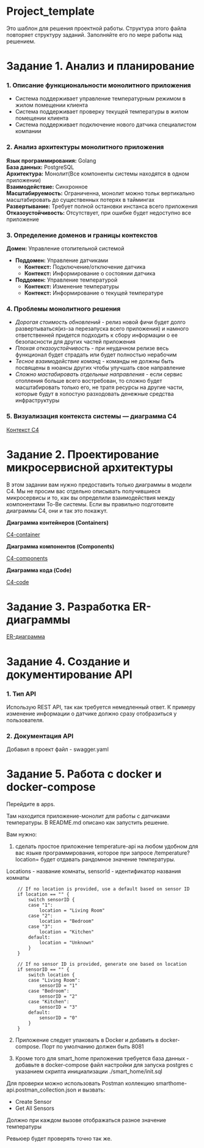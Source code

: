 # Project_template

Это шаблон для решения проектной работы. Структура этого файла повторяет структуру заданий. Заполняйте его по мере работы над решением.

# Задание 1. Анализ и планирование

### 1. Описание функциональности монолитного приложения

- Система поддерживает управление температурным режимом в жилом помещении клиента
- Система поддерживает проверку текущей температуры в жилом помещении клиента
- Система поддерживает подключение нового датчика специалистом компании

### 2. Анализ архитектуры монолитного приложения

**Язык программирования:** Golang <br>
**База данных:** PostgreSQL <br>
**Архитектура:** Монолит(Все компоненты системы находятся в одном приложении) <br>
**Взаимодействие:** Синхронное <br>
**Масштабируемость:** Ограниченна, монолит можно тольк вертикально масштабировать до существенных потерях в таймингах
**Развертывание:** Требует полной остановки инстанса всего приложения
**Отказоустойчивость:** Отсутствует, при ошибке будет недоступно все приложение

### 3. Определение доменов и границы контекстов

**Домен:** Управление отопительной системой <br>
- **Поддомен:** Управление датчиками <br>
    - **Контекст:** Подключение/отключение датчика <br>
    - **Контекст:** Информирование о состоянии датчика <br>
- **Поддомен:** Управление температурой <br>
    - **Контекст:** Изменение температуры <br>
    - **Контекст:** Информирование о текущей температуре <br>

### **4. Проблемы монолитного решения**

- *Дорогая стоимость обновлений* - релиз новой фичи будет долго развертываться(из-за перезапуска всего приложения) и намного ответственней придется подходить к сбору информации о ее безопасности для других частей приложения
- *Плохая отказоустойчивость* - при неудачном релизе весь функционал будет страдать или будет полностью нерабочим
- *Тесное взаимодействие команд* - команды не должны быть посвящены в нюансы других чтобы улучшать свое направление
- *Сложно мастабировать отдельные направления* - если сервис отопления больше всего востребован, то сложно будет масштабировать только его, не тратя ресурсы на другие части, которые будут в холостую разходовать денежные средства инфраструктуры

### 5. Визуализация контекста системы — диаграмма С4

[Контекст C4](https://www.plantuml.com/plantuml/uml/TP0_JyD03CNtV0gJAKWqMJenLOegTG2f0Z57piLDJhe_qTcXyEtnfON2mEXtl-VtV3iMJB9u1-sssplo58IBEnkCMmQ2IMJcnwP9UAv7AzFIBqp9n23ArIRwPdOOid_3CZZRD-rsSypIs_DJuv65aafTgmwqWL8zAriKHqeSGvMNFK3v-gcS1xEmH4-fL4bV610cGh5X15w9yhwue1LxRNs8IcLx7c2TuFAUDvof1niq_uI6u1GJv3J0C82F8JehWFFyixBRVqXrZLFtuM-mAlde51s3JFJTIzt52xdh7RTI_-EP_itT4XCPik_4CA3WMdDSHnEzrudLlACmwFTz0G00)


# Задание 2. Проектирование микросервисной архитектуры

В этом задании вам нужно предоставить только диаграммы в модели C4. Мы не просим вас отдельно описывать получившиеся микросервисы и то, как вы определили взаимодействия между компонентами To-Be системы. Если вы правильно подготовите диаграммы C4, они и так это покажут.

**Диаграмма контейнеров (Containers)**

[C4-container](https://www.plantuml.com/plantuml/uml/jLRVRzj637xtNy4Q0ve2S_omxML0W6PEkdP86YzEsyU0bcXBhQHJZrIoRDt_FXxrezO4sqNYvkKkl8_yFlB8irwoe9SgpqRFqYBAgfWW4Idvr-dKu_tnEfMaMbPCFdA5K277aSkdPOP5y9cmn5cwdCv-dio3wTtbnJH75l9gkfsf1wO5-UCon1yzYscb_yBP-VitiwktYsyWagh4sF_qbJ3LqybA4HCkVIh4BLzCT-6CEvPNLszlJZ-SBwukpmzAP3Qy9tOvJNuPjMNh4KwZp5MnfTsTTsbFF-8TRZih7SlQ4t_EjY4ynIbtXqFgt2tJZ9gIZ-RasHL78TqVORnuOA4Seef5rVknclI40O5pz09iv-CNwbX3RtzpLH6ZVpWoG6qCWGp-sgatB1ed-6Sq0dWEAszrZO6haZnWMQgvwuMZMjzfMMgOIzi76Q-oIiGK_H0JHnvEbAJrXtkzCy2r5cQDGe25aqIFcBnUEd7mgc_fP5o7rnHCIvv6thMmdWoi957UKrsSJ_z6ILq12qEQe3_qai9war3B0ofdvNpEW3qlr5ploAUhb1X4yQ7QiFPOI4zQk7SLjgaY8GrHh9NdTRtR9o5HianfF7skY8L11JMNbxYSe0cuXpPBrubev8kmFfNIWkrBDDmRQ-3Vm_fKHWksX_0kZSbftFTXVIfXX3bvt4UPkSWQWaDbc_q-PXRdYQs5IkyYOYPMpeeRetSkPuWyeL0CouUklmPQcewFKN29tE_siwNr-zboqF5dDTpqpUktP_7dnMRmhozIDvmduuN9xiGyPoZjeS7C1AYO8ViCeuG60ipQat5DSTehjJV3W9o9EKGGzuaA7b0sas0vjyFrf6mjCy2bgwGTCs1bTdv8RZDXr3PYXoEsm5jfRJ2CrkRiSBGMU2kjpPhHshGTZjO2RwLjvysOsu4x77dNtCE1R8QjLGRsSx-fxlRyBsaxS66WZIwS1VG6TMklWP1ZKQqmaieRjyMs1qay5fodOk38vGgCUuDYK2jJNuWrJIV3Ed8WmgpVJu8rK2V1kdCWmQpVJu8rKoV1EdKWmQo7a_3lIF_wNo7WARD6vT4rPSs7sUOtqJiczGnd6zRcQ-KIFn73wVmDH9Xb3E92btzaLtonJzoXOzE3Z_ArjdcKfztseppjaXxbsRu6tyWxwdug_tybTQsxtyjhmdZw8TmhVmaFoOi-gFrPw-5kPlC6rzM_sUm8sPJRbXsmfhQsx80rXRHb1soZQkrs2reBPctTgzOmmMx0T1Etmz5MVP3dNdGltRteNjQxqI_LMENPVm00)

**Диаграмма компонентов (Components)**

[C4-components](http://www.plantuml.com/plantuml/uml/j9NDJXn7483l-nHb5Cb4odeFIIwMB6MDiOm4Xh247AsYftQtxPxkILSFQFFpC7cZF5AgksVQimnB0W8kZBf-wgkVhVg90_hGrcRoGbjbsefW7KB3hsSpZpUlLZgiswkMoIjd0zdmIhbwrXYqqMRAeJBwQdRmm_GiFlroSZohaGDvUVfq81QeBVbNpJFvhnjdnIRxdxoeQ2dXuDtXvT71wSV5_mWKsWOh__tNW5gaqwLeJBdnEX3tyIgwZZ8kKTwVVhoO_tguE3qvVD90wGrlY5rDqnydfMp3W3DbN5jjbxMaFVkCrxXBrZWEAq_yczcbuQdIN8JZqBMxqeQwaa_EoBEp-p7Txs1liU50DQYMWz3xFNaI2GC2r-W3S9BlVIk6MVNJMzVQ2lrcFodan-WegNzmOWsBpWZ-c4m0NiBIfxfMm6r37h1fvBdCsdxccpUDk3b9tn7ZlMb3I4JVLCJAmni9qjl3ZVGCS2M5MM4WGEl2MaHCNffE7ArobzxiPVUIGcAfjVAkKuCfpDkm7i9yJGz5KhABQixhtp5ePs6HpLE287zbhFTPh-oHZUMG3pYooR5tnkJI5iNNi10wkuAJomCu9mu3nPBncxsvCUw6GLA3s2y83enRWRRobLvHAU4DajmsXvH5SuWDFizV4VmPQ78S-KRRimXTKicJCo8BxWjPbkWNwUDfa3QkZJGrMbnH0Np9mCGS4yzHHp2TkEjdR5kd7-5Ad-y6Ay82SqP-wNoTAxHihKerTqjel5F47Atk1yf3LsZYr0qX_ldx8HHe3E3MtAAjm0_duVvMfRroZ1lojol3i0ZEusf7QTuIsc6Jm4Gd85WICP175KGj_uPZ_FCOQBiqm3d02AfRXprMtcPeu1q6V5gginnfyVCnL1Zm2fcacNdqbTH6V6iqd1SBI19ckCdA9ZZ1ByGmFpi2XSOm11VnFWlrd-a8YVtOl6_Je-tpV3tCl4VU7iAMQQ1JkEvJweBt7TsbDdJn8DsjmTpMk-rcUroAybyJkEiQV22CCt3tGLXdORa9dV9zru0iE_-E0gLLq1c8wI8984kUPJ4hPwtudacXkiyapaIvNYFGplS8itj_1iYizzza5sIefk0t8xOYUOxRfaXVzsGG-aWx6Bin614-zeYWCSF3uPOTIBail0CapVfj37xuWhnOKxSYSNXbox8icxAinn6GSdMDjffNs8GXK_S01rc-kqOxiFfVB5dbv7bMKVoVQzR5PBYYS4EKBnmsZT6gNC71nCNLkAEGbsYqfERkA6OHFHWzL_GwsrEUkCOnQrdTEcoap_rlDphWXfHUQjN1ygxP2mB8GQinQH4zabGvOmI6-t9nxuzJ8LqR_gtU37hJ1e8e_5UuzTY_K2bKlVGKgUqP0Wr88KR4L3sq_xtUnpvOtdei3rt2SgozC_FP7R-tTeRjlZkRFXtzVcXfuMN-fefL89cAZ2-TTNs6EAXhoTKuGWrsROp1SAsXGc85QduDzTVaW-KC5g5nC8-9_jlxwlXr_Rng-xSAB-7KSQE0XUEt2LXU-oQ1aFLj4KXMwmQ1V3VT7X2Ydiq1YUvhQq3iwZS6vAnyMq3C0fk24gbKL1p935NFfM1uC-0DKs9f0pjKi-TYCMocZZ2ffTRl21G9SN3QaRRXVmdFPR_XFuTJHyF7ml66Z-Mr6puXwpDyajLg-EIxgU4JeXx39z6T6JwnQpTySbPk-CGiOFXCLSJm_SaCLS-bODZmlM52h8PlXshsN2o6ZTGH9hNKy1s18Y4EJZlIDlplwyMowJVyN-7KqV2nSBpXOtdjXa_8-WoVPBKQFlbkQlY4gCVmINHVXa_iwWsVd9KRFZ4B63vJ5J5yVp93rNCf63PyRvWGg-7RePez5ujX8_M4IIqnV4UWI8Y3quWS_gJV76J2-AeVpnvjdyi7d7yL1k9ETjC5OKIkY5N1fjwImQTLirdcEh5hciqPmMDtu3e0ePG0y1vm8eCteFni5MU-xBiGq_8MN0t1k0_i7mwZi7tUnPiDTTR-l5HDfSbSQOGXGbcJG589bQsrvudq_kTv1vPIDg0RlAtddmEdSumfJUVPmEWqBW-tu3HMbWwfdgPya__cq1A7VG8RQyjnjm008gt-C7jQBJC073t3mCnTIh330Ick4vHQaaDHk6OEHFtNrUBA9hDvisydCNbqZxmu_ioAqlY0Mwum4fjbyR4NPV4QMQui4fjbySg9iZ2pScMHs2pBHm6LALd5YgVDZQSLkqiAA1usaaqmGdzcpPz_jyUnF2nAkl0Xh4vAy_XXON2i_SzEAlSxr4Pkp8AskzdhssRTOZ7V9z8BmzAEJK7GD1637QaGE7ez13HGH61tAWAENWy1pHGHsAcAWAFb488e1mK__AGX_JN1juFnVS2OFzQaewEfN3ukPukFFq9UKJouLWZwqpvjksHT4fb1fkOdEQ9Eeyz3WkuXG3XOOYCYKz-q32LrJ4eI6HCi-cpOwU399qRqAGdb3tfKtKlfqZH-ChGloUJB8uNvKh8qZPyCNKqoUKMYTbzAbgRnar6raLYsDlpd-0x-j7nTx3Sl_m00)

**Диаграмма кода (Code)**

[C4-code](http://www.plantuml.com/plantuml/uml/tLTDZzis4BthL_1MBzerUXOC8rjl2YoG88lO1NBbKhCo6ubKoT4YxiT_xqWUHQ8yAXoWXs2D12lnlPbvyq5HUXDH1sphAekVhMjqqBKobOxn3Z7OfnRXmNYtjt-2-ZdBVb0xNpVUWSDStHMwGGZTKgrTeVOGNgo1B6kq-QnBKA5Tnvgy7tqRONq4ZTQLQrFvjb2RpQ--AY1ij-glB5Fdc6hNOO_1lrY2Tjuzsv9WHRyVbPbY7w6q4SDfTPCJ_8_eOMInZrkbpv9ZhjxhPhF7G89-Icqugst6OKFlu-lwgc5UhjXyS9gBVcxOJGauU2YWAzD3CNYuaIs7lAwevfebf5LLtSywMd_M1iGOpEeLmXSmBG9tSsNEVtDrtylbPTBALnyXjXMEvXYqYvM-ma4lX6z7-qQ726UdgpufkcwyYp2KIGhD9L93zpzPxMlR1xZ8y5Pz6T5TPViP_ZHV4jaqB0q4Pa-NijTLlaDxqal5GyAIqXtI1O79PMFcAohQjspDcdA-OcUoE2xHT5-Y7pRja6N1oScvilJHmNFmzSp5_xB3ldUfF7RVfz3k_zKZv0keX0dgqqobJdVi_9mP4MtGUdUvtX__S7b0VdZw7GnkHoBQ6YBgkidLWwEBVlipV3xixZduIYWUmNUzWWNmyQiC8aX2f6xtdHQgC3-l4mIzyLMk7ldgS6fWMerJvRLGFjI1LFuMgak86bVCoyUaJlN5aszrpI0dX6bkiJK68aLxyhu2xKQafcLTWg1TwXnZ0Vve2PGcHfhj4UPih7S7MnDytmRTtSrdSOyQsqZuv2wfYetxSqfKbpGf7ettvxmM1kSm94TucXuJTjCq5foydUP2d5asp9gcGAGa9Q672JvjeNULTI1qaAnm3-24FZrfH0YdT_02LGSZb116EDhIwOeo0rVYKI102BwRqNSsukOix6stj9truaElRQaLlqnK42SDmvnz8aLa7NNiWwSjbml8EgVrCxuGvh60Q89jvATS9CN1uYbNlRSzttxBqstdYwNnkHz3Bp26W0HB2lXie7-Pz3bqUxjT-CZ9bGcW4MAMoGGobRy2SbLhfqko5E7Dt-krz6gTArit5TJWyByiXtDOjii4noHKUD78LHj9OkgEsRmuvsR2grMI3Li8oOXcIPXhCqaFwBmxTmn4ahTaC8q-wQhCJay7eWV0DhYOoOLQ5YFIPIaoTr582X0rVHgIM-zGMw8cwqHCTls4r-sKB7i3hcZhwby0)

# Задание 3. Разработка ER-диаграммы

[ER-диаграмма](http://www.plantuml.com/plantuml/uml/nLV1Rjj64BtpAmQ-D44XVu0G654aMHAiMeKakyY9s90ZYWYvI-mkxGgnWBRN7ee2xR7_a4kG0aN-WVwZ3aTKo3NA1ghY1hxipjlblFTsThnwRgpGDayJ3sMUmibSgNIvoV04X05D4z_I3Dvu0DF9zUHovCzdiszezc8ug4ONasL_FBmiOxtbk0gEUzFfTxsND9gTdq_wGngCUlFUg1eCglNJ_kpofRVrABkDxGPEhWngpftJ09uzw-Ls3GlKDt60PsVCusk8movSNKq6X7zxSNP6iKw70Kn5d7HXONKi8uvamfXRfKD_BSowYN02AL9qWh7nHM3Z6ug-K2f18JaSQ1GMGr_OBYpZ5CcqD6Capq92NA2fPwpIdPTh6X3VgGg4ZPNy9qqLaLhLZgJlGEUEO4gIk0f466eqfeuTGv_BuMCf74oVHVyR_OV-rnNNXNqbSdoLAAMxC94M8zJ7dWbjf8G390NLuUmYViWXebaj-LJbrPmRW2inI5GULXzkMD5oUY6kH9vOtsAQeHOsruGFLFugGSRJMBPZuliMx1Ypfd6qjWshad9U6yNm5xFfbIxJIpIcheqc7gX4wSzq5KQ4Ddo8Q5hRK8BcVxT1v5RvYGfU-oW57NNeTYr6Gap4ngUwoOdXvxf1rt68gc76JJcltM3ueHlE8l-nhT4OA1tIpBNc-8Q-h6_OE3PMwGqxO2dihtU10_k7stpQ3MYvsvLK3Div3oNgQDDNqkHfLhPlfemSzHCLFHBXJDsYzdE3uO5ykQbS6H4v5dFdgJq-eFNmpa_IlHN6LzAjaxO6upIMGrIDjCgpXfoedE_5-0_5CEh_Tqc7bpa_kxQgqr5lTa-MBeWW8FreF9xVtJ5MtbN20YMjYANnlAzWrm_0AfYNeCOLQfIq5vxqvxF5ehCOpg_fAGWTa0hEByhDnchQRirJpoqgs9wUxdCaAc0HiVHgrMrB0BowCxTzfkv4hKj8pn8JJD7g3Kb9-DLZrd5cNAPxGzm6q8MrCCr_ndkaPNDz5QkjLI2ehsobtTstYxbPSoEYEX_fuDFWLtpvnFTOwxRJkRjhlEzvAmyzhrcOLIKqSpSFtVEaikMHPw1Mu6hpOD_GuVv7-lkv-AjuMxox_ud6lq3neNZB-2dXnP_5Ut2Vbho_-AFu7LPAOnn9U8qRU7B_0ttZVV61llOEYb-BtvvwA4CeMRXSQiR7Cm4uYWlV8m-gjtmh1yO_ScZ-xZau-tCQvMdoDm00)

# Задание 4. Создание и документирование API

### 1. Тип API

Использую REST API, так как требуется немедленный ответ. К примеру изменение информации о датчике должно сразу отобразиться у пользователя.

### 2. Документация API

Добавил в проект файл - swagger.yaml

# Задание 5. Работа с docker и docker-compose

Перейдите в apps.

Там находится приложение-монолит для работы с датчиками температуры. В README.md описано как запустить решение.

Вам нужно:

1) сделать простое приложение temperature-api на любом удобном для вас языке программирования, которое при запросе /temperature?location= будет отдавать рандомное значение температуры.

Locations - название комнаты, sensorId - идентификатор названия комнаты

```
	// If no location is provided, use a default based on sensor ID
	if location == "" {
		switch sensorID {
		case "1":
			location = "Living Room"
		case "2":
			location = "Bedroom"
		case "3":
			location = "Kitchen"
		default:
			location = "Unknown"
		}
	}

	// If no sensor ID is provided, generate one based on location
	if sensorID == "" {
		switch location {
		case "Living Room":
			sensorID = "1"
		case "Bedroom":
			sensorID = "2"
		case "Kitchen":
			sensorID = "3"
		default:
			sensorID = "0"
		}
	}
```

2) Приложение следует упаковать в Docker и добавить в docker-compose. Порт по умолчанию должен быть 8081

3) Кроме того для smart_home приложения требуется база данных - добавьте в docker-compose файл настройки для запуска postgres с указанием скрипта инициализации ./smart_home/init.sql

Для проверки можно использовать Postman коллекцию smarthome-api.postman_collection.json и вызвать:

- Create Sensor
- Get All Sensors

Должно при каждом вызове отображаться разное значение температуры

Ревьюер будет проверять точно так же.



